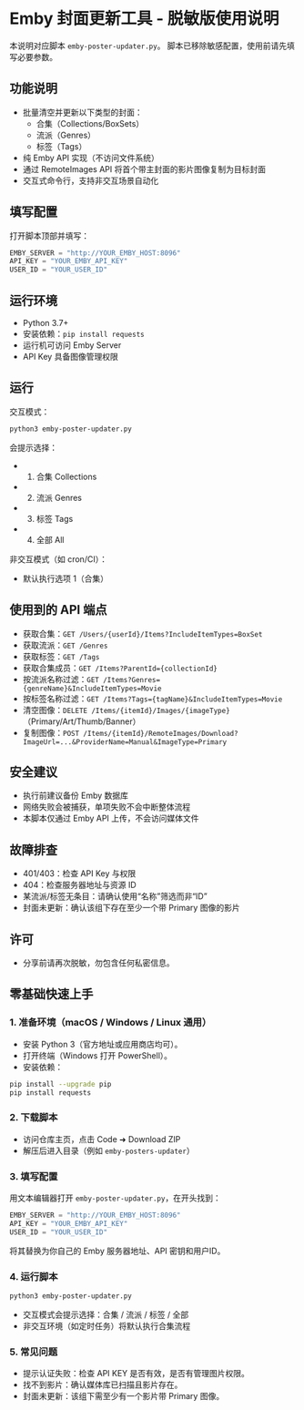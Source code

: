 # Emby 封面更新工具 - 脱敏版使用说明

本说明对应脚本 `emby-poster-updater.py`。
脚本已移除敏感配置，使用前请先填写必要参数。

## 功能说明
- 批量清空并更新以下类型的封面：
  - 合集（Collections/BoxSets）
  - 流派（Genres）
  - 标签（Tags）
- 纯 Emby API 实现（不访问文件系统）
- 通过 RemoteImages API 将首个带主封面的影片图像复制为目标封面
- 交互式命令行，支持非交互场景自动化

## 填写配置
打开脚本顶部并填写：
```python
EMBY_SERVER = "http://YOUR_EMBY_HOST:8096"
API_KEY = "YOUR_EMBY_API_KEY"
USER_ID = "YOUR_USER_ID"
```

## 运行环境
- Python 3.7+
- 安装依赖：`pip install requests`
- 运行机可访问 Emby Server
- API Key 具备图像管理权限

## 运行
交互模式：
```bash
python3 emby-poster-updater.py
```
会提示选择：
- 1) 合集 Collections
- 2) 流派 Genres
- 3) 标签 Tags
- 4) 全部 All

非交互模式（如 cron/CI）：
- 默认执行选项 1（合集）

## 使用到的 API 端点
- 获取合集：`GET /Users/{userId}/Items?IncludeItemTypes=BoxSet`
- 获取流派：`GET /Genres`
- 获取标签：`GET /Tags`
- 获取合集成员：`GET /Items?ParentId={collectionId}`
- 按流派名称过滤：`GET /Items?Genres={genreName}&IncludeItemTypes=Movie`
- 按标签名称过滤：`GET /Items?Tags={tagName}&IncludeItemTypes=Movie`
- 清空图像：`DELETE /Items/{itemId}/Images/{imageType}`（Primary/Art/Thumb/Banner）
- 复制图像：`POST /Items/{itemId}/RemoteImages/Download?ImageUrl=...&ProviderName=Manual&ImageType=Primary`

## 安全建议
- 执行前建议备份 Emby 数据库
- 网络失败会被捕获，单项失败不会中断整体流程
- 本脚本仅通过 Emby API 上传，不会访问媒体文件

## 故障排查
- 401/403：检查 API Key 与权限
- 404：检查服务器地址与资源 ID
- 某流派/标签无条目：请确认使用“名称”筛选而非“ID”
- 封面未更新：确认该组下存在至少一个带 Primary 图像的影片

## 许可
- 分享前请再次脱敏，勿包含任何私密信息。


## 零基础快速上手

### 1. 准备环境（macOS / Windows / Linux 通用）
- 安装 Python 3（官方地址或应用商店均可）。
- 打开终端（Windows 打开 PowerShell）。
- 安装依赖：
```bash
pip install --upgrade pip
pip install requests
```

### 2. 下载脚本
- 访问仓库主页，点击 Code ➜ Download ZIP
- 解压后进入目录（例如 `emby-posters-updater`）

### 3. 填写配置
用文本编辑器打开 `emby-poster-updater.py`，在开头找到：
```python
EMBY_SERVER = "http://YOUR_EMBY_HOST:8096"
API_KEY = "YOUR_EMBY_API_KEY"
USER_ID = "YOUR_USER_ID"
```
将其替换为你自己的 Emby 服务器地址、API 密钥和用户ID。

### 4. 运行脚本
```bash
python3 emby-poster-updater.py
```
- 交互模式会提示选择：合集 / 流派 / 标签 / 全部
- 非交互环境（如定时任务）将默认执行合集流程

### 5. 常见问题
- 提示认证失败：检查 API KEY 是否有效，是否有管理图片权限。
- 找不到影片：确认媒体库已扫描且影片存在。
- 封面未更新：该组下需至少有一个影片带 Primary 图像。
